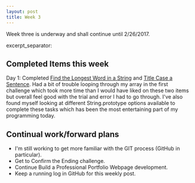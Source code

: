 ```yaml
---
layout: post
title: Week 3
---
```


Week three is underway and shall continue until 2/26/2017.

excerpt_separator: <!--more-->

## Completed Items this week

Day 1:  Completed [Find the Longest Word in a String][1] and [Title Case a Sentence][2].  Had a bit of trouble looping through my array in the first challenge which took more time than I would have liked on these two items but overall feel good with the trial and error I had to go through.  I've also found myself looking at different String.prototype options available to complete these tasks which has been the most entertaining part of my programming today.


## Continual work/forward plans

* I'm still working to get more familiar with the GIT process (GitHub in particular).
* Get to Confirm the Ending challenge.
* Continue Build a Professional Portfolio Webpage development.
* Keep a running log in GitHub for this weekly post.

[1]: https://www.freecodecamp.com/challenges/find-the-longest-word-in-a-string
[2]: https://www.freecodecamp.com/challenges/title-case-a-sentence
